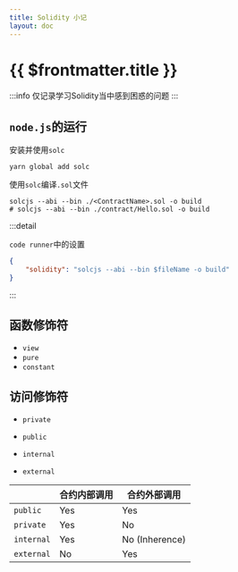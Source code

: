 ```yaml
---
title: Solidity 小记
layout: doc
---
```


# {{ $frontmatter.title }}

:::info
仅记录学习Solidity当中感到困惑的问题
::: 

## `node.js`的运行

安装并使用`solc`

```shell
yarn global add solc
```

使用`solc`编译`.sol`文件

```shell
solcjs --abi --bin ./<ContractName>.sol -o build
# solcjs --abi --bin ./contract/Hello.sol -o build
```

:::detail

`code runner`中的设置

```json
{
	"solidity": "solcjs --abi --bin $fileName -o build"
}
```

:::

## 函数修饰符

- `view`
- `pure`
- `constant`

## 访问修饰符

- `private`

- `public`
- `internal`
- `external`

|            | 合约内部调用 | 合约外部调用   |
| ---------- | ------------ | -------------- |
| `public`   | Yes          | Yes            |
| `private`  | Yes          | No             |
| `internal` | Yes          | No (Inherence) |
| `external` | No           | Yes            |

